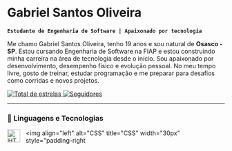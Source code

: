 # Gabriel Santos Oliveira

**`Estudante de Engenharia de Software | Apaixonado por tecnologia`**

Me chamo Gabriel Santos Oliveira, tenho 19 anos e sou natural de **Osasco - SP**. Estou cursando Engenharia de Software na FIAP e estou construindo minha carreira na área de tecnologia desde o início. Sou apaixonado por desenvolvimento, desempenho físico e evolução pessoal. No meu tempo livre, gosto de treinar, estudar programação e me preparar para desafios como corridas e novos projetos.

<p align="left">
    <a href="https://github.com/Gabsantosoli?tab=repositories&sort=stargazers">
        <img 
            alt="Total de estrelas" 
            title="Total de estrelas GitHub" 
            src="https://custom-icon-badges.demolab.com/github/stars/Gabsantosoli?color=55960c&style=for-the-badge&labelColor=488207&logo=star&label=estrelas"
        />
    </a>
    <a href="https://github.com/Gabsantosoli?tab=followers">
        <img 
            alt="Seguidores" 
            title="Me siga no GitHub" 
            src="https://custom-icon-badges.demolab.com/github/followers/Gabsantosoli?color=236ad3&labelColor=1155ba&style=for-the-badge&logo=github&label=Seguidores&logoColor=white"
        />
    </a>
</p>

---

### 🤖 Linguagens e Tecnologias

<img 
    align="left" 
    alt="HTML"
    title="HTML" 
    width="30px" 
    style="padding-right: 10px;" 
    src="https://cdn.jsdelivr.net/gh/devicons/devicon@latest/icons/html5/html5-original.svg" 
/>
<img 
    align="left" 
    alt="CSS" 
    title="CSS"
    width="30px" 
    style="padding-right
